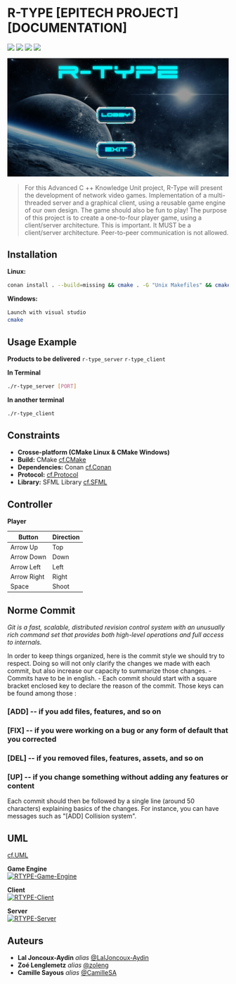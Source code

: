 # R-TYPE [EPITECH PROJECT] [DOCUMENTATION]

<a href="https://img.shields.io/badge/MADE%20WITH-SFML-brightgreen" alt="SFML">
        <img src="https://img.shields.io/badge/MADE%20WITH-SFML-brightgreen" /></a>
<a href="https://img.shields.io/badge/MADE%20WITH-C%2B%2B-ff69b4" alt="C++">
        <img src="https://img.shields.io/badge/MADE%20WITH-C%2B%2B-ff69b4" /></a>
<a href="https://img.shields.io/badge/MADE%20WITH-CONAN-blueviolet" alt="Conan">
        <img src="https://img.shields.io/badge/MADE%20WITH-CONAN-blueviolet" /></a>
<a href="https://img.shields.io/badge/MADE%20WITH-CMAKE-red" alt="Cmake">
        <img src="https://img.shields.io/badge/MADE%20WITH-CMAKE-red" /></a>
	
![ScreenMenu](https://github.com/CamilleSA/R-type-Epitech/blob/master/Assets/Menu_r_type.png)

> For this Advanced C ++ Knowledge Unit project, R-Type will present the development of network video games. Implementation of a multi-threaded server and a graphical client, using a reusable game engine of our own design. The game should also be fun to play! The purpose of this project is to create a one-to-four player game, using a client/server architecture. This is important. It MUST be a client/server architecture. Peer-to-peer communication is not allowed.

## Installation

**Linux:**

```sh
conan install . --build=missing && cmake . -G "Unix Makefiles" && cmake --build .
```

**Windows:**

```sh
Launch with visual studio
cmake
```

## Usage Example

**Products to be delivered**
`r-type_server` `r-type_client`

**In Terminal**

```sh
./r-type_server [PORT]
```

**In another terminal**

```sh
./r-type_client
```

## Constraints

* **Crosse-platform (CMake Linux & CMake Windows)**
* **Build:**
CMake [cf.CMake](https://github.com/EpitechIT2020/B-CPP-500-PAR-5-1-babel-lal.joncoux-aydin/wiki/CMake-page)
* **Dependencies:**
Conan [cf.Conan](https://github.com/EpitechIT2020/B-CPP-500-PAR-5-1-babel-lal.joncoux-aydin/wiki/Conan-page)
* **Protocol:**
[cf.Protocol](https://docs.google.com/document/d/1WeyYqK_QE0NCwvK-uL8AysZ3JGsEQNvESVlmBz_kMpU/edit)
* **Library:**
SFML Library [cf.SFML](https://github.com/SFML/SFML)

## Controller

**Player**

 Button        | Direction
 --------------|-------------
 Arrow Up      | Top
 Arrow Down    | Down
 Arrow Left    | Left
 Arrow Right   | Right
 Space         | Shoot

## Norme Commit

_Git is a fast, scalable, distributed revision control system with an unusually rich command set that provides both high-level operations and full access to internals._

In order to keep things organized, here is the commit style we should try to respect. Doing so will not only clarify the changes we made with each commit, but also increase our capacity to summarize those changes.
	- Commits have to be in english.
	- Each commit should start with a square bracket enclosed key to declare the reason of the commit. Those keys can be found among those :
  ### [ADD] -- if you add files, features, and so on
  ### [FIX] -- if you were working on a bug or any form of default that you corrected 
  ### [DEL] -- if you removed files, features, assets, and so on
  ### [UP] -- if you change something without adding any features or content

  
Each commit should then be followed by a single line (around 50 characters) explaining basics of the changes. For instance, you can have messages such as "[ADD] Collision system".

## UML
[cf.UML](https://lucid.app/lucidchart/0f8d573e-bad0-4fbb-9fe9-4b4b560e6606/edit?shared=true&page=0_0#?folder_id=home&browser=icon)

**Game Engine**\
<a href="https://ibb.co/khTqR6X"><img src="https://i.ibb.co/zSgPyHZ/RTYPE-Game-Engine.png" alt="RTYPE-Game-Engine" border="0"></a>

**Client**\
<a href="https://ibb.co/9vpkgM1"><img src="https://i.ibb.co/RSgkb5s/RTYPE-Client.png" alt="RTYPE-Client" border="0"></a>

**Server**\
<a href="https://ibb.co/ykrQxJV"><img src="https://i.ibb.co/KsJr8Hm/RTYPE-Server.png" alt="RTYPE-Server" border="0"></a>

## Auteurs

* **Lal Joncoux-Aydin** _alias_ [@LalJoncoux-Aydin](https://github.com/LalJoncoux-Aydin)
* **Zoé Lenglemetz** _alias_ [@zoleng](https://github.com/zoleng)
* **Camille Sayous** _alias_ [@CamilleSA](https://github.com/CamilleSA)

